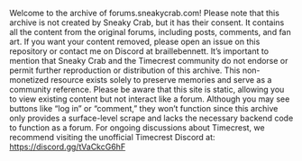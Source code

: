 Welcome to the archive of forums.sneakycrab.com! Please note that this archive is not created by Sneaky Crab, but it has their consent. It contains all the content from the original forums, including posts, comments, and fan art. If you want your content removed, please open an issue on this repository or contact me on Discord at braillebennett. It’s important to mention that Sneaky Crab and the Timecrest community do not endorse or permit further reproduction or distribution of this archive. This non-monetized resource exists solely to preserve memories and serve as a community reference. Please be aware that this site is static, allowing you to view existing content but not interact like a forum. Although you may see buttons like “log in” or “comment,” they won’t function since this archive only provides a surface-level scrape and lacks the necessary backend code to function as a forum. For ongoing discussions about Timecrest, we recommend visiting the unofficial Timecrest Discord at: 
https://discord.gg/tVaCkcG6hF

